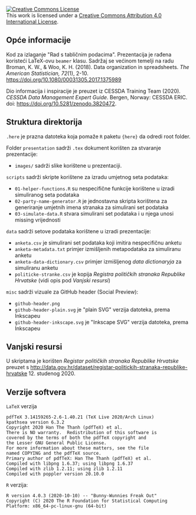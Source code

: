 <a rel="license" href="http://creativecommons.org/licenses/by/4.0/"><img alt="Creative Commons License" style="border-width:0" src="https://i.creativecommons.org/l/by/4.0/88x31.png" /></a><br />This work is licensed under a <a rel="license" href="http://creativecommons.org/licenses/by/4.0/">Creative Commons Attribution 4.0 International License</a>.

## Opće informacije

Kod za izlaganje "Rad s tabličnim podacima".
Prezentacija je rađena koristeći LaTeX-ovu `beamer` klasu. Sadržaj se većinom
temelji na radu Broman, K. W., & Woo, K. H. (2018). Data organization in
spreadsheets. *The American Statistician, 72*(1), 2-10.
https://doi.org/10.1080/00031305.2017.1375989

Dio informacija i inspiracije je preuzet iz CESSDA Training Team (2020).
*CESSDA Data Management Expert Guide*. Bergen, Norway: CESSDA ERIC. doi:
https://doi.org/10.5281/zenodo.3820472.

## Struktura direktorija

`.here` je prazna datoteka koja pomaže `R` paketu `{here}` da odredi root folder.

Folder `presentation` sadrži `.tex` dokument korišten za stvaranje
prezentacije:
- `images/` sadrži slike korištene u prezentaciji.

`scripts` sadrži skripte korištene za izradu umjetnog seta podataka:
- `01-helper-functions.R` su nespecifične funkcije korištene u izradi
simuliranog seta podataka
- `02-party-name-generator.R` je jednostavna skripta korištena za generiranje
umjetnih imena stranaka za simulirani set podataka
- `03-simulate-data.R` stvara simulirani set podataka i u njega unosi missing
vrijednosti

`data` sadrži setove podataka korištene u izradi prezentacije:
- `anketa.csv` je simulirani set podataka koji imitira nespecifičnu anketu
- `anketa-metadata.txt` primjer izmišljenih metapodataka za simuliranu anketu
- `anketa-data-dictionary.csv` primjer izmišljenog *data dictionaryja* za
simuliranu anketu
- `politicke-stranke.csv` je kopija *Registra političkih stranaka Republike
Hrvatske* (vidi opis pod *Vanjski resursi*)

`misc` sadrži vizuale za GitHub header (Social Preview):
- `github-header.png`
- `github-header-plain.svg` je "plain SVG" verzija datoteka, prema Inkscapeu
- `github-header-inkscape.svg` je "Inkscape SVG" verzija datoteka, prema Inkscapeu

## Vanjski resursi

U skriptama je korišten *Registar političkih stranaka Republike Hrvatske*
preuzet s
http://data.gov.hr/dataset/registar-politickih-stranaka-republike-hrvatske
12. studenog 2020.

## Verzije softvera

`LaTeX` verzija

```
pdfTeX 3.14159265-2.6-1.40.21 (TeX Live 2020/Arch Linux)
kpathsea version 6.3.2
Copyright 2020 Han The Thanh (pdfTeX) et al.
There is NO warranty.  Redistribution of this software is
covered by the terms of both the pdfTeX copyright and
the Lesser GNU General Public License.
For more information about these matters, see the file
named COPYING and the pdfTeX source.
Primary author of pdfTeX: Han The Thanh (pdfTeX) et al.
Compiled with libpng 1.6.37; using libpng 1.6.37
Compiled with zlib 1.2.11; using zlib 1.2.11
Compiled with poppler version 20.10.0
```

`R` verzija:

```
R version 4.0.3 (2020-10-10) -- "Bunny-Wunnies Freak Out"
Copyright (C) 2020 The R Foundation for Statistical Computing
Platform: x86_64-pc-linux-gnu (64-bit)
```
